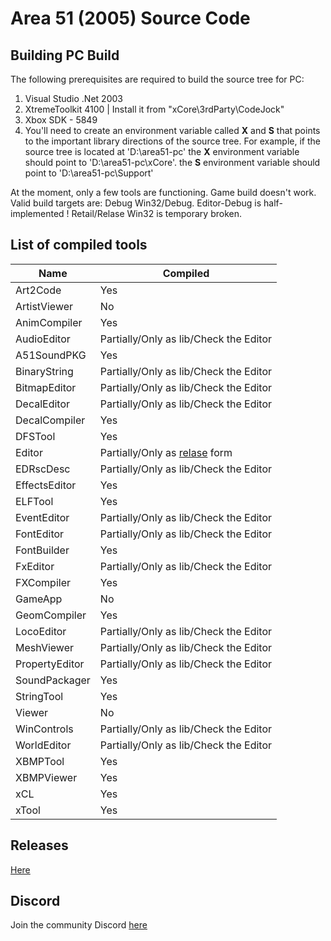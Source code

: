 # Area 51 (2005) Source Code

## Building PC Build

The following prerequisites are required to build the source tree for PC:

1. Visual Studio .Net 2003
2. XtremeToolkit 4100 | Install it from "xCore\3rdParty\CodeJock"
3. Xbox SDK - 5849
4. You'll need to create an environment variable called **X** and **S** that points to the important library directions of the source tree. For example, if the source tree is located at 'D:\area51-pc' the **X** environment variable should point to 'D:\area51-pc\xCore'. the **S** environment variable should point to 'D:\area51-pc\Support'

At the moment, only a few tools are functioning. Game build doesn't work. Valid build targets are: Debug Win32/Debug. Editor-Debug is half-implemented ! Retail/Relase Win32 is temporary broken.

## List of compiled tools
Name           | Compiled
---------------| ----------------------
Art2Code       | Yes
ArtistViewer   | No
AnimCompiler   | Yes
AudioEditor    | Partially/Only as lib/Check the Editor
A51SoundPKG    | Yes
BinaryString   | Partially/Only as lib/Check the Editor
BitmapEditor   | Partially/Only as lib/Check the Editor
DecalEditor    | Partially/Only as lib/Check the Editor
DecalCompiler  | Yes
DFSTool        | Yes
Editor         | Partially/Only as [relase](https://github.com/gabengaGamer/area51-pc/releases/tag/Editor) form
EDRscDesc      | Partially/Only as lib/Check the Editor
EffectsEditor  | Yes
ELFTool        | Yes
EventEditor    | Partially/Only as lib/Check the Editor
FontEditor     | Partially/Only as lib/Check the Editor
FontBuilder    | Yes
FxEditor       | Partially/Only as lib/Check the Editor
FXCompiler     | Yes
GameApp        | No
GeomCompiler   | Yes
LocoEditor     | Partially/Only as lib/Check the Editor
MeshViewer     | Partially/Only as lib/Check the Editor
PropertyEditor | Partially/Only as lib/Check the Editor
SoundPackager  | Yes
StringTool     | Yes
Viewer         | No
WinControls    | Partially/Only as lib/Check the Editor
WorldEditor    | Partially/Only as lib/Check the Editor
XBMPTool       | Yes
XBMPViewer     | Yes
xCL            | Yes
xTool          | Yes

## Releases

[Here](https://github.com/ProjectDreamland/area51/releases/)

## Discord

Join the community Discord [here](https://discord.gg/7gGhFSjxsq)
